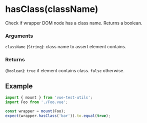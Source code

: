 # hasClass(className)

Check if wrapper DOM node has a class name. Returns a boolean.

### Arguments

`className` (`String`): class name to assert element contains.

### Returns

(`Boolean`): `true` if element contains class. `false` otherwise.

## Example

```js
import { mount } from 'vue-test-utils';
import Foo from './Foo.vue';

const wrapper = mount(Foo);
expect(wrapper.hasClass('bar')).to.equal(true);
```
